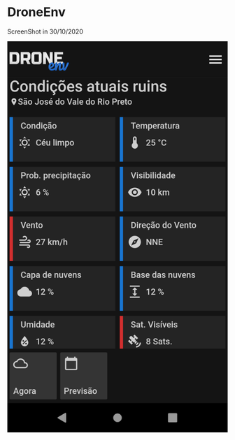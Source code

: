 # DroneEnv

ScreenShot in 30/10/2020

![print](https://raw.githubusercontent.com/jrdutra/droneenv/main/other_files/Screenshot_1604075682.png)